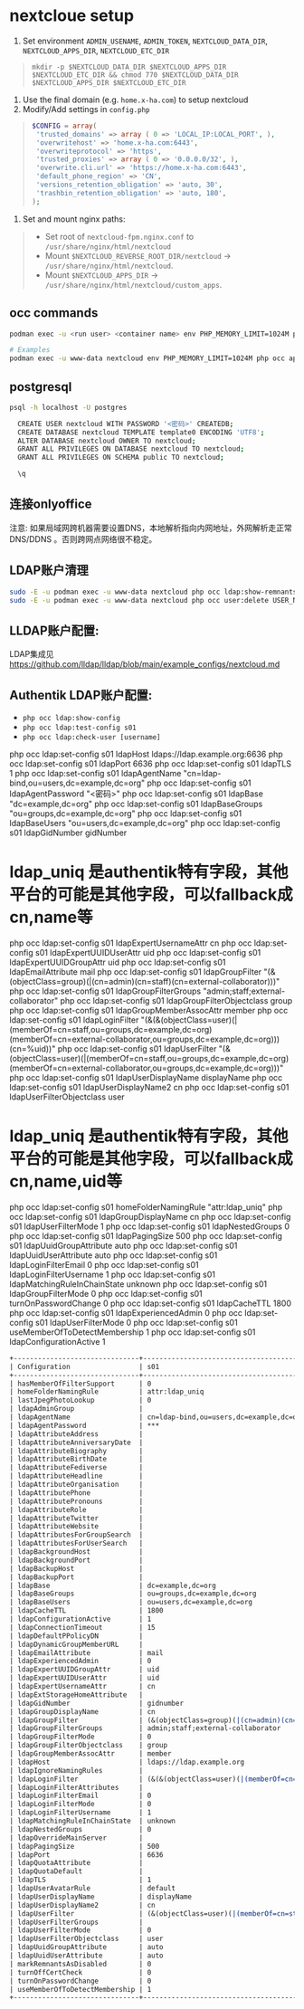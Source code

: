 # nextcloue setup

1. Set environment `ADMIN_USENAME`, `ADMIN_TOKEN`, `NEXTCLOUD_DATA_DIR`, `NEXTCLOUD_APPS_DIR`, `NEXTCLOUD_ETC_DIR`

  > `mkdir -p $NEXTCLOUD_DATA_DIR $NEXTCLOUD_APPS_DIR $NEXTCLOUD_ETC_DIR && chmod 770 $NEXTCLOUD_DATA_DIR $NEXTCLOUD_APPS_DIR $NEXTCLOUD_ETC_DIR`

1. Use the final domain (e.g. `home.x-ha.com`) to setup nextcloud
1. Modify/Add settings in `config.php`
  >
  > ```php
  > $CONFIG = array(
  >  'trusted_domains' => array ( 0 => 'LOCAL_IP:LOCAL_PORT', ),
  >  'overwritehost' => 'home.x-ha.com:6443',
  >  'overwriteprotocol' => 'https',
  >  'trusted_proxies' => array ( 0 => '0.0.0.0/32', ),
  >  'overwrite.cli.url' => 'https://home.x-ha.com:6443',
  >  'default_phone_region' => 'CN',
  >  'versions_retention_obligation' => 'auto, 30',
  >  'trashbin_retention_obligation' => 'auto, 180',
  > );
  > ```
  >
1. Set and mount nginx paths:
  >
  > + Set root of `nextcloud-fpm.nginx.conf` to `/usr/share/nginx/html/nextcloud`
  > + Mount `$NEXTCLOUD_REVERSE_ROOT_DIR/nextcloud` -> `/usr/share/nginx/html/nextcloud`.
  > + Mount `$NEXTCLOUD_APPS_DIR` -> `/usr/share/nginx/html/nextcloud/custom_apps`.
  >

## occ commands

```bash
podman exec -u <run user> <container name> env PHP_MEMORY_LIMIT=1024M php occ ...

# Examples
podman exec -u www-data nextcloud env PHP_MEMORY_LIMIT=1024M php occ app:install documentserver_community
```

## postgresql

```bash
psql -h localhost -U postgres

  CREATE USER nextcloud WITH PASSWORD '<密码>' CREATEDB;
  CREATE DATABASE nextcloud TEMPLATE template0 ENCODING 'UTF8';
  ALTER DATABASE nextcloud OWNER TO nextcloud;
  GRANT ALL PRIVILEGES ON DATABASE nextcloud TO nextcloud;
  GRANT ALL PRIVILEGES ON SCHEMA public TO nextcloud;

  \q
```

## 连接onlyoffice

注意: 如果局域网跨机器需要设置DNS，本地解析指向内网地址，外网解析走正常DNS/DDNS 。否则跨网点网络很不稳定。

## LDAP账户清理

```bash
sudo -E -u podman exec -u www-data nextcloud php occ ldap:show-remnants
sudo -E -u podman exec -u www-data nextcloud php occ user:delete USER_NAME
```

## LLDAP账户配置: 

LDAP集成见 <https://github.com/lldap/lldap/blob/main/example_configs/nextcloud.md>

## Authentik LDAP账户配置: 

- `php occ ldap:show-config`
- `php occ ldap:test-config s01`
- `php occ ldap:check-user [username]`


php occ ldap:set-config s01 ldapHost ldaps://ldap.example.org:6636
php occ ldap:set-config s01 ldapPort 6636
php occ ldap:set-config s01 ldapTLS 1
php occ ldap:set-config s01 ldapAgentName "cn=ldap-bind,ou=users,dc=example,dc=org"
php occ ldap:set-config s01 ldapAgentPassword "<密码>"
php occ ldap:set-config s01 ldapBase "dc=example,dc=org"
php occ ldap:set-config s01 ldapBaseGroups "ou=groups,dc=example,dc=org"
php occ ldap:set-config s01 ldapBaseUsers "ou=users,dc=example,dc=org"
php occ ldap:set-config s01 ldapGidNumber gidNumber
# ldap_uniq 是authentik特有字段，其他平台的可能是其他字段，可以fallback成cn,name等
php occ ldap:set-config s01 ldapExpertUsernameAttr cn
php occ ldap:set-config s01 ldapExpertUUIDUserAttr uid
php occ ldap:set-config s01 ldapExpertUUIDGroupAttr uid
php occ ldap:set-config s01 ldapEmailAttribute mail
php occ ldap:set-config s01 ldapGroupFilter "(&(objectClass=group)(|(cn=admin)(cn=staff)(cn=external-collaborator)))"
php occ ldap:set-config s01 ldapGroupFilterGroups "admin;staff;external-collaborator"
php occ ldap:set-config s01 ldapGroupFilterObjectclass group
php occ ldap:set-config s01 ldapGroupMemberAssocAttr member
php occ ldap:set-config s01 ldapLoginFilter "(&(&(objectClass=user)(|(memberOf=cn=staff,ou=groups,dc=example,dc=org)(memberOf=cn=external-collaborator,ou=groups,dc=example,dc=org)))(cn=%uid))"
php occ ldap:set-config s01 ldapUserFilter "(&(objectClass=user)(|(memberOf=cn=staff,ou=groups,dc=example,dc=org)(memberOf=cn=external-collaborator,ou=groups,dc=example,dc=org)))"
php occ ldap:set-config s01 ldapUserDisplayName displayName
php occ ldap:set-config s01 ldapUserDisplayName2 cn
php occ ldap:set-config s01 ldapUserFilterObjectclass user
# ldap_uniq 是authentik特有字段，其他平台的可能是其他字段，可以fallback成cn,name,uid等
php occ ldap:set-config s01 homeFolderNamingRule "attr:ldap_uniq"
php occ ldap:set-config s01 ldapGroupDisplayName cn
php occ ldap:set-config s01 ldapUserFilterMode 1
php occ ldap:set-config s01 ldapNestedGroups 0
php occ ldap:set-config s01 ldapPagingSize 500
php occ ldap:set-config s01 ldapUuidGroupAttribute auto
php occ ldap:set-config s01 ldapUuidUserAttribute auto
php occ ldap:set-config s01 ldapLoginFilterEmail 0
php occ ldap:set-config s01 ldapLoginFilterUsername 1
php occ ldap:set-config s01 ldapMatchingRuleInChainState unknown
php occ ldap:set-config s01 ldapGroupFilterMode 0
php occ ldap:set-config s01 turnOnPasswordChange 0
php occ ldap:set-config s01 ldapCacheTTL 1800
php occ ldap:set-config s01 ldapExperiencedAdmin 0
php occ ldap:set-config s01 ldapUserFilterMode 0
php occ ldap:set-config s01 useMemberOfToDetectMembership 1
php occ ldap:set-config s01 ldapConfigurationActive 1

```rst
+-------------------------------+----------------------------------------------------------------------------------------------------------------------------------------------+
| Configuration                 | s01                                                                                                                                          |
+-------------------------------+----------------------------------------------------------------------------------------------------------------------------------------------+
| hasMemberOfFilterSupport      | 0                                                                                                                                            |
| homeFolderNamingRule          | attr:ldap_uniq                                                                                                                               |
| lastJpegPhotoLookup           | 0                                                                                                                                            |
| ldapAdminGroup                |                                                                                                                                              |
| ldapAgentName                 | cn=ldap-bind,ou=users,dc=example,dc=org                                                                                                         |
| ldapAgentPassword             | ***                                                                                                                                          |
| ldapAttributeAddress          |                                                                                                                                              |
| ldapAttributeAnniversaryDate  |                                                                                                                                              |
| ldapAttributeBiography        |                                                                                                                                              |
| ldapAttributeBirthDate        |                                                                                                                                              |
| ldapAttributeFediverse        |                                                                                                                                              |
| ldapAttributeHeadline         |                                                                                                                                              |
| ldapAttributeOrganisation     |                                                                                                                                              |
| ldapAttributePhone            |                                                                                                                                              |
| ldapAttributePronouns         |                                                                                                                                              |
| ldapAttributeRole             |                                                                                                                                              |
| ldapAttributeTwitter          |                                                                                                                                              |
| ldapAttributeWebsite          |                                                                                                                                              |
| ldapAttributesForGroupSearch  |                                                                                                                                              |
| ldapAttributesForUserSearch   |                                                                                                                                              |
| ldapBackgroundHost            |                                                                                                                                              |
| ldapBackgroundPort            |                                                                                                                                              |
| ldapBackupHost                |                                                                                                                                              |
| ldapBackupPort                |                                                                                                                                              |
| ldapBase                      | dc=example,dc=org                                                                                                                               |
| ldapBaseGroups                | ou=groups,dc=example,dc=org                                                                                                                     |
| ldapBaseUsers                 | ou=users,dc=example,dc=org                                                                                                                      |
| ldapCacheTTL                  | 1800                                                                                                                                         |
| ldapConfigurationActive       | 1                                                                                                                                            |
| ldapConnectionTimeout         | 15                                                                                                                                           |
| ldapDefaultPPolicyDN          |                                                                                                                                              |
| ldapDynamicGroupMemberURL     |                                                                                                                                              |
| ldapEmailAttribute            | mail                                                                                                                                         |
| ldapExperiencedAdmin          | 0                                                                                                                                            |
| ldapExpertUUIDGroupAttr       | uid                                                                                                                                          |
| ldapExpertUUIDUserAttr        | uid                                                                                                                                          |
| ldapExpertUsernameAttr        | cn                                                                                                                                           |
| ldapExtStorageHomeAttribute   |                                                                                                                                              |
| ldapGidNumber                 | gidnumber                                                                                                                                    |
| ldapGroupDisplayName          | cn                                                                                                                                           |
| ldapGroupFilter               | (&(objectClass=group)(|(cn=admin)(cn=staff)(cn=external-collaborator)))                                                                      |
| ldapGroupFilterGroups         | admin;staff;external-collaborator                                                                                                            |
| ldapGroupFilterMode           | 0                                                                                                                                            |
| ldapGroupFilterObjectclass    | group                                                                                                                                        |
| ldapGroupMemberAssocAttr      | member                                                                                                                                       |
| ldapHost                      | ldaps://ldap.example.org                                                                                                                        |
| ldapIgnoreNamingRules         |                                                                                                                                              |
| ldapLoginFilter               | (&(&(objectClass=user)(|(memberOf=cn=staff,ou=groups,dc=example,dc=org)(memberOf=cn=external-collaborator,ou=groups,dc=example,dc=org)))(cn=%uid)) |
| ldapLoginFilterAttributes     |                                                                                                                                              |
| ldapLoginFilterEmail          | 0                                                                                                                                            |
| ldapLoginFilterMode           | 0                                                                                                                                            |
| ldapLoginFilterUsername       | 1                                                                                                                                            |
| ldapMatchingRuleInChainState  | unknown                                                                                                                                      |
| ldapNestedGroups              | 0                                                                                                                                            |
| ldapOverrideMainServer        |                                                                                                                                              |
| ldapPagingSize                | 500                                                                                                                                          |
| ldapPort                      | 6636                                                                                                                                         |
| ldapQuotaAttribute            |                                                                                                                                              |
| ldapQuotaDefault              |                                                                                                                                              |
| ldapTLS                       | 1                                                                                                                                            |
| ldapUserAvatarRule            | default                                                                                                                                      |
| ldapUserDisplayName           | displayName                                                                                                                                  |
| ldapUserDisplayName2          | cn                                                                                                                                           |
| ldapUserFilter                | (&(objectClass=user)(|(memberOf=cn=staff,ou=groups,dc=example,dc=org)(memberOf=cn=external-collaborator,ou=groups,dc=example,dc=org)))             |
| ldapUserFilterGroups          |                                                                                                                                              |
| ldapUserFilterMode            | 0                                                                                                                                            |
| ldapUserFilterObjectclass     | user                                                                                                                                         |
| ldapUuidGroupAttribute        | auto                                                                                                                                         |
| ldapUuidUserAttribute         | auto                                                                                                                                         |
| markRemnantsAsDisabled        | 0                                                                                                                                            |
| turnOffCertCheck              | 0                                                                                                                                            |
| turnOnPasswordChange          | 0                                                                                                                                            |
| useMemberOfToDetectMembership | 1                                                                                                                                            |
+-------------------------------+----------------------------------------------------------------------------------------------------------------------------------------------+
```

